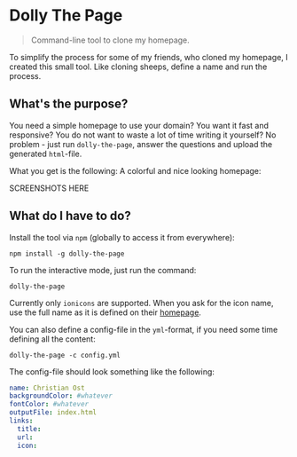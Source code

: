 # Dolly The Page

> Command-line tool to clone my homepage.

To simplify the process for some of my friends, who cloned my homepage, I created this small tool. Like cloning sheeps, define a name and run the process.


## What's the purpose?

You need a simple homepage to use your domain? You want it fast and responsive? You do not want to waste a lot of time writing it yourself? No problem - just run `dolly-the-page`, answer the questions and upload the generated `html`-file.

What you get is the following: A colorful and nice looking homepage:

SCREENSHOTS HERE

## What do I have to do?

Install the tool via `npm` (globally to access it from everywhere):

    npm install -g dolly-the-page

To run the interactive mode, just run the command:

    dolly-the-page

Currently only `ionicons` are supported. When you ask for the icon name, use the full name as it is defined on their [homepage](...).

You can also define a config-file in the `yml`-format, if you need some time defining all the content:

    dolly-the-page -c config.yml

The config-file should look something like the following:

```yml
name: Christian Ost
backgroundColor: #whatever
fontColor: #whatever
outputFile: index.html
links:
  title:
  url:
  icon:
```